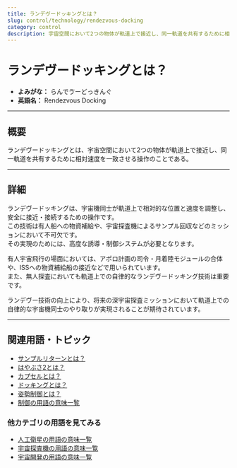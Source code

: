 ```yaml
---
title: ランデヴードッキングとは？
slug: control/technology/rendezvous-docking
category: control
description: 宇宙空間において2つの物体が軌道上で接近し、同一軌道を共有するために相対速度を一致させる操作のことであるランデヴードッキングの意味・定義・内容について解説します。  
---
```


# ランデヴードッキングとは？

- **よみがな：** らんでゔーどっきんぐ  
- **英語名：** Rendezvous Docking  

---

## 概要

ランデヴードッキングとは、宇宙空間において2つの物体が軌道上で接近し、同一軌道を共有するために相対速度を一致させる操作のことである。

---

## 詳細

ランデヴードッキングは、宇宙機同士が軌道上で相対的な位置と速度を調整し、安全に接近・接続するための操作です。  
この技術は有人船への物資補給や、宇宙探査機によるサンプル回収などのミッションにおいて不可欠です。  
その実現のためには、高度な誘導・制御システムが必要となります。  

有人宇宙飛行の場面においては、アポロ計画の司令・月着陸モジュールの合体や、ISSへの物資補給船の接近などで用いられています。  
また、無人探査においても軌道上での自律的なランデヴードッキング技術は重要です。  

ランデヴー技術の向上により、将来の深宇宙探査ミッションにおいて軌道上での自律的な宇宙機同士のやり取りが実現されることが期待されています。  

---

## 関連用語・トピック

- [サンプルリターンとは？](/docs/explorer/technology/sample-return)
- [はやぶさ2とは？](/docs/explorer/mission/hayabusa2)
- [カプセルとは？](/docs/explorer/technology/capsule)
- [ドッキングとは？](/docs/glossary/docking)
- [姿勢制御とは？](/docs/control/technology/attitude-control)
- [制御の用語の意味一覧](/docs/category/control)

### 他カテゴリの用語を見てみる
- [人工衛星の用語の意味一覧](/docs/category/satellite)
- [宇宙探査機の用語の意味一覧](/docs/category/explorer)
- [宇宙開発の用語の意味一覧](/docs/category/glossary)